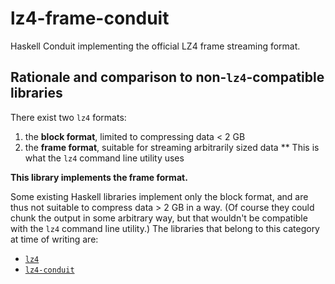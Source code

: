 # lz4-frame-conduit

Haskell Conduit implementing the official LZ4 frame streaming format.

## Rationale and comparison to non-`lz4`-compatible libraries

There exist two `lz4` formats:

1. the **block format**, limited to compressing data < 2 GB
2. the **frame format**, suitable for streaming arbitrarily sized data
  ** This is what the `lz4` command line utility uses

**This library implements the frame format.**

Some existing Haskell libraries implement only the block format, and are thus not suitable to compress data > 2 GB in a way.
(Of course they could chunk the output in some arbitrary way, but that wouldn't be compatible with the `lz4` command line utility.)
The libraries that belong to this category at time of writing are:

* [`lz4`](https://hackage.haskell.org/package/lz4)
* [`lz4-conduit`](https://hackage.haskell.org/package/lz4-conduit)
